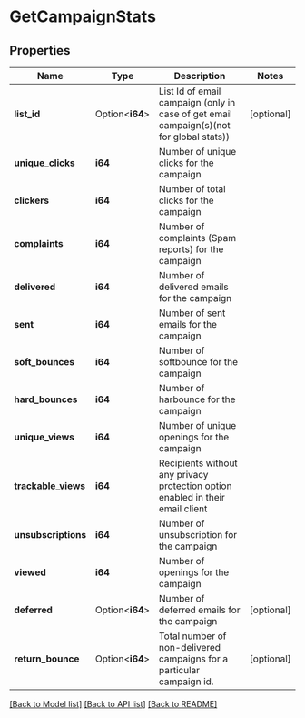 # GetCampaignStats

## Properties

Name | Type | Description | Notes
------------ | ------------- | ------------- | -------------
**list_id** | Option<**i64**> | List Id of email campaign (only in case of get email campaign(s)(not for global stats)) | [optional]
**unique_clicks** | **i64** | Number of unique clicks for the campaign | 
**clickers** | **i64** | Number of total clicks for the campaign | 
**complaints** | **i64** | Number of complaints (Spam reports) for the campaign | 
**delivered** | **i64** | Number of delivered emails for the campaign | 
**sent** | **i64** | Number of sent emails for the campaign | 
**soft_bounces** | **i64** | Number of softbounce for the campaign | 
**hard_bounces** | **i64** | Number of harbounce for the campaign | 
**unique_views** | **i64** | Number of unique openings for the campaign | 
**trackable_views** | **i64** | Recipients without any privacy protection option enabled in their email client | 
**unsubscriptions** | **i64** | Number of unsubscription for the campaign | 
**viewed** | **i64** | Number of openings for the campaign | 
**deferred** | Option<**i64**> | Number of deferred emails for the campaign | [optional]
**return_bounce** | Option<**i64**> | Total number of non-delivered campaigns for a particular campaign id. | [optional]

[[Back to Model list]](../README.md#documentation-for-models) [[Back to API list]](../README.md#documentation-for-api-endpoints) [[Back to README]](../README.md)


